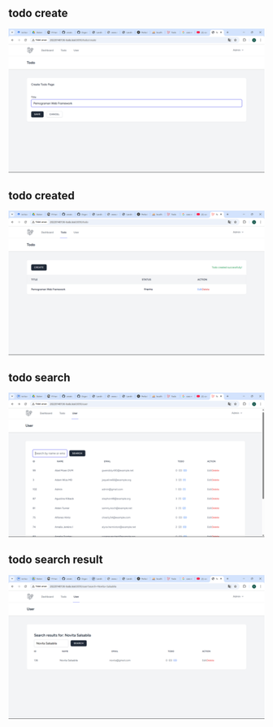 ## todo create
![alt text](<Screenshot/tugas5/todo-create.png>)

## todo created
![alt text](<Screenshot/tugas5/todo-created.png>)

## todo search
![alt text](<Screenshot/tugas5/user-search.png>)

## todo search result
![alt text](<Screenshot/tugas5/user-search-result.png>)